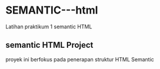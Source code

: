 # SEMANTIC---html
Latihan praktikum 1 semantic HTML


## semantic HTML Project
proyek ini berfokus pada penerapan struktur HTML Semantic
